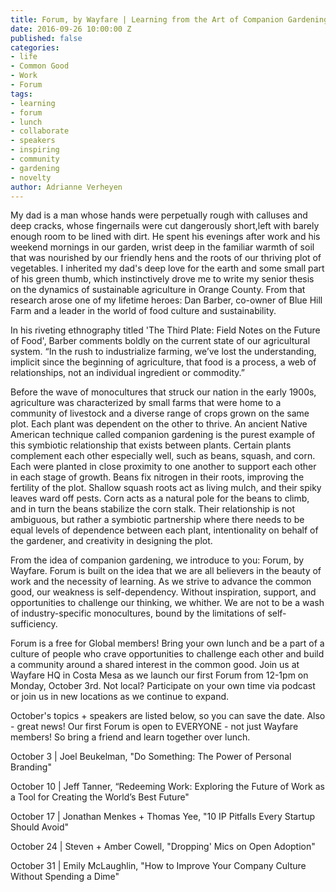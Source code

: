 ```yaml
---
title: Forum, by Wayfare | Learning from the Art of Companion Gardening
date: 2016-09-26 10:00:00 Z
published: false
categories:
- life
- Common Good
- Work
- Forum
tags:
- learning
- forum
- lunch
- collaborate
- speakers
- inspiring
- community
- gardening
- novelty
author: Adrianne Verheyen
---
```


My dad is a man whose hands were perpetually rough with calluses and deep cracks, whose fingernails were cut dangerously short,left with barely enough room to be lined with dirt. He spent his evenings after work and his weekend mornings in our garden, wrist deep in the familiar warmth of soil that was nourished by our friendly hens and the roots of our thriving plot of vegetables. <!-- more --> I inherited my dad's deep love for the earth and some small part of his green thumb, which instinctively drove me to write my senior thesis on the dynamics of sustainable agriculture in Orange County. From that research arose one of my lifetime heroes: Dan Barber, co-owner of Blue Hill Farm and a leader in the world of food culture and sustainability. 

In his riveting ethnography titled 'The Third Plate: Field Notes on the Future of Food', Barber comments boldly on the current state of our agricultural system. “In the rush to industrialize farming, we’ve lost the understanding, implicit since the beginning of agriculture, that food is a process, a web of relationships, not an individual ingredient or commodity.” 

Before the wave of monocultures that struck our nation in the early 1900s, agriculture was characterized by small farms that were home to a community of livestock and a diverse range of crops grown on the same plot. Each plant was dependent on the other to thrive. An ancient Native American technique called companion gardening is the purest example of this symbiotic relationship that exists between plants. Certain plants complement each other especially well, such as beans, squash, and corn. Each were planted in close proximity to one another to support each other in each stage of growth. Beans fix nitrogen in their roots, improving the fertility of the plot. Shallow squash roots act as living mulch, and their spiky leaves ward off pests. Corn acts as a natural pole for the beans to climb, and in turn the beans stabilize the corn stalk. Their relationship is not ambiguous, but rather a symbiotic partnership where there needs to be equal levels of dependence between each plant, intentionality on behalf of the gardener, and creativity in designing the plot. 

From the idea of companion gardening, we introduce to you: Forum, by Wayfare. Forum is built on the idea that we are all believers in the beauty of work and the necessity of learning. As we strive to advance the common good, our weakness is self-dependency. Without inspiration, support, and opportunities to challenge our thinking, we whither. We are not to be a wash of industry-specific monocultures, bound by the limitations of self-sufficiency. 

Forum is a free for Global members! Bring your own lunch and be a part of a culture of people who crave opportunities to challenge each other and build a community around a shared interest in the common good. Join us at Wayfare HQ in Costa Mesa as we launch our first Forum from 12-1pm on Monday, October 3rd. Not local? Participate on your own time via podcast or join us in new locations as we continue to expand.

October's topics + speakers are listed below, so you can save the date. Also - great news! Our first Forum is open to EVERYONE - not just Wayfare members! So bring a friend and learn together over lunch.

October 3 | Joel Beukelman, "Do Something: The Power of Personal Branding" 

October 10 | Jeff Tanner, “Redeeming Work: Exploring the Future of Work as a Tool for Creating the World’s Best Future"

October 17 | Jonathan Menkes + Thomas Yee, "10 IP Pitfalls Every Startup Should Avoid"

October 24 | Steven + Amber Cowell, "Dropping' Mics on Open Adoption"

October 31 | Emily McLaughlin, "How to Improve Your Company Culture Without Spending a Dime"